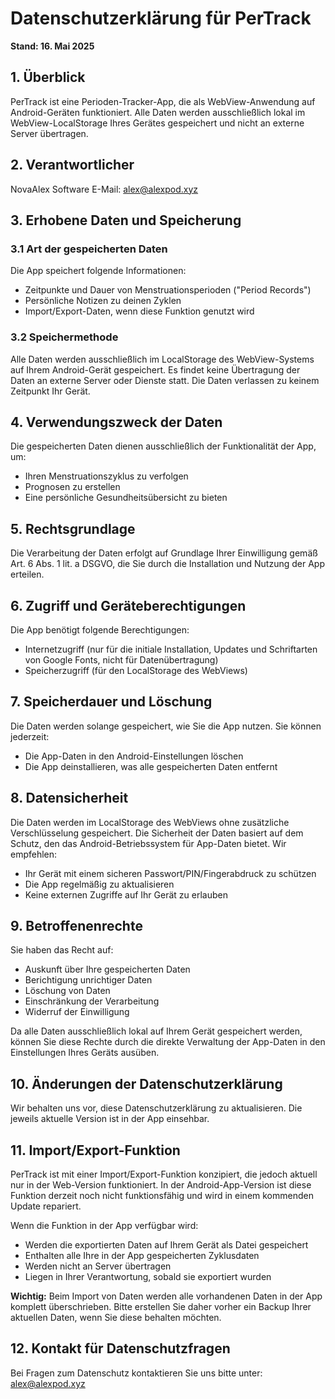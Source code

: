 # Datenschutzerklärung für PerTrack

**Stand: 16. Mai 2025**

## 1. Überblick

PerTrack ist eine Perioden-Tracker-App, die als WebView-Anwendung auf Android-Geräten funktioniert. Alle Daten werden ausschließlich lokal im WebView-LocalStorage Ihres Gerätes gespeichert und nicht an externe Server übertragen.

## 2. Verantwortlicher

NovaAlex Software
E-Mail: alex@alexpod.xyz

## 3. Erhobene Daten und Speicherung

### 3.1 Art der gespeicherten Daten
Die App speichert folgende Informationen:
- Zeitpunkte und Dauer von Menstruationsperioden ("Period Records")
- Persönliche Notizen zu deinen Zyklen
- Import/Export-Daten, wenn diese Funktion genutzt wird

### 3.2 Speichermethode
Alle Daten werden ausschließlich im LocalStorage des WebView-Systems auf Ihrem Android-Gerät gespeichert. Es findet keine Übertragung der Daten an externe Server oder Dienste statt. Die Daten verlassen zu keinem Zeitpunkt Ihr Gerät.

## 4. Verwendungszweck der Daten

Die gespeicherten Daten dienen ausschließlich der Funktionalität der App, um:
- Ihren Menstruationszyklus zu verfolgen
- Prognosen zu erstellen
- Eine persönliche Gesundheitsübersicht zu bieten

## 5. Rechtsgrundlage

Die Verarbeitung der Daten erfolgt auf Grundlage Ihrer Einwilligung gemäß Art. 6 Abs. 1 lit. a DSGVO, die Sie durch die Installation und Nutzung der App erteilen.

## 6. Zugriff und Geräteberechtigungen

Die App benötigt folgende Berechtigungen:
- Internetzugriff (nur für die initiale Installation, Updates und Schriftarten von Google Fonts, nicht für Datenübertragung)
- Speicherzugriff (für den LocalStorage des WebViews)

## 7. Speicherdauer und Löschung

Die Daten werden solange gespeichert, wie Sie die App nutzen. Sie können jederzeit:
- Die App-Daten in den Android-Einstellungen löschen
- Die App deinstallieren, was alle gespeicherten Daten entfernt

## 8. Datensicherheit

Die Daten werden im LocalStorage des WebViews ohne zusätzliche Verschlüsselung gespeichert. Die Sicherheit der Daten basiert auf dem Schutz, den das Android-Betriebssystem für App-Daten bietet. Wir empfehlen:
- Ihr Gerät mit einem sicheren Passwort/PIN/Fingerabdruck zu schützen
- Die App regelmäßig zu aktualisieren
- Keine externen Zugriffe auf Ihr Gerät zu erlauben

## 9. Betroffenenrechte

Sie haben das Recht auf:
- Auskunft über Ihre gespeicherten Daten
- Berichtigung unrichtiger Daten
- Löschung von Daten
- Einschränkung der Verarbeitung
- Widerruf der Einwilligung

Da alle Daten ausschließlich lokal auf Ihrem Gerät gespeichert werden, können Sie diese Rechte durch die direkte Verwaltung der App-Daten in den Einstellungen Ihres Geräts ausüben.

## 10. Änderungen der Datenschutzerklärung

Wir behalten uns vor, diese Datenschutzerklärung zu aktualisieren. Die jeweils aktuelle Version ist in der App einsehbar.

## 11. Import/Export-Funktion

PerTrack ist mit einer Import/Export-Funktion konzipiert, die jedoch aktuell nur in der Web-Version funktioniert. In der Android-App-Version ist diese Funktion derzeit noch nicht funktionsfähig und wird in einem kommenden Update repariert.

Wenn die Funktion in der App verfügbar wird:
- Werden die exportierten Daten auf Ihrem Gerät als Datei gespeichert
- Enthalten alle Ihre in der App gespeicherten Zyklusdaten
- Werden nicht an Server übertragen
- Liegen in Ihrer Verantwortung, sobald sie exportiert wurden

**Wichtig:** Beim Import von Daten werden alle vorhandenen Daten in der App komplett überschrieben. Bitte erstellen Sie daher vorher ein Backup Ihrer aktuellen Daten, wenn Sie diese behalten möchten.

## 12. Kontakt für Datenschutzfragen

Bei Fragen zum Datenschutz kontaktieren Sie uns bitte unter:
alex@alexpod.xyz
